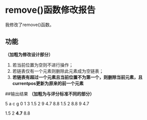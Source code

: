 # remove()函数修改报告
我修改了remove()函数。
## 功能
**（加粗为修改设计部分）**
1. 若当前位置为空则不进行操作；
2. 若链表仅有一个元素则删除此元素成为空链表；
3. **若链表有超过一个元素且当前位置不为第一个，则删除当前元素，且currentpos更新为原来的前一个元素**

##输出结果
**（加粗为与评分标准不同的部分）**
>
5
a       c       g
0 1
3
1.5     2       9       4.7     8.8
1.5     2       8.8     9       4.7


1.5     2       **4.7**     8.8
